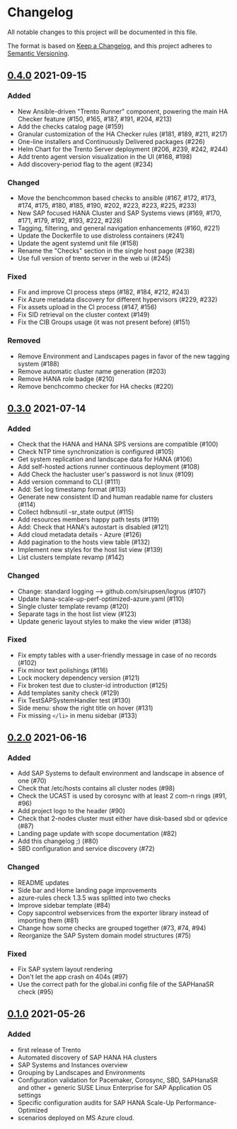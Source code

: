 # Changelog

All notable changes to this project will be documented in this file.

The format is based on [Keep a Changelog](https://keepachangelog.com/en/1.0.0/),
and this project adheres to [Semantic Versioning](https://semver.org/spec/v2.0.0.html).

## [0.4.0](https://github.com/trento-project/trento/releases/tag/0.4.0) 2021-09-15

### Added

- New Ansible-driven "Trento Runner" component, powering the main HA Checker feature (#150, #165, #187, #191, #204, #213)
- Add the checks catalog page (#159)
- Granular customization of the HA Checker rules (#181, #189, #211, #217)
- One-line installers and Continuously Delivered packages​ (#226)
- Helm Chart for the Trento Server deployment​​ (#206, #239, #242, #244)
- Add trento agent version visualization in the UI (#168, #198)
- Add discovery-period flag to the agent (#234)

### Changed

- Move the benchcommon based checks to ansible (#167, #172, #173, #174, #175, #180, #185, #190, #202, #223, #223, #225, #233)
- New SAP focused HANA Cluster and SAP Systems views​ (#169, #170, #171, #179, #192, #193, #222, #228)
- Tagging, filtering, and general navigation enhancements (#160, #221)
- Update the Dockerfile to use distroless containers (#241)
- Update the agent systemd unit file (#158)
- Rename the "Checks" section in the single host page (#238)
- Use full version of trento server in the web ui (#245)

### Fixed

- Fix and improve CI process steps (#182, #184, #212, #243)
- Fix Azure metadata discovery for different hypervisors (#229, #232)
- Fix assets upload in the CI process (#147, #156)
- Fix SID retrieval on the cluster context (#149)
- Fix the CIB Groups usage (it was not present before) (#151)

### Removed

- Remove Environment and Landscapes pages in favor of the new tagging system (#188)
- Remove automatic cluster name generation (#203)
- Remove HANA role badge (#210)
- Remove benchcommo checker for HA checks (#220)

## [0.3.0](https://github.com/trento-project/trento/releases/tag/0.3.0) 2021-07-14

### Added

- Check that the HANA and HANA SPS versions are compatible (#100)
- Check NTP time synchronization is configured (#105)
- Get system replication and landscape data for HANA (#106)
- Add self-hosted actions runner continuous deployment (#108)
- Add Check the hacluster user's password is not linux (#109)
- Add version command to CLI (#111)
- Add: Set log timestamp format (#113)
- Generate new consistent ID and human readable name for clusters (#114)
- Collect hdbnsutil -sr_state output (#115)
- Add resources members happy path tests (#119)
- Add: Check that HANA's autostart is disabled (#121)
- Add cloud metadata details - Azure (#126)
- Add pagination to the hosts view table (#132)
- Implement new styles for the host list view (#139)
- List clusters template revamp (#142)

### Changed

- Change: standard logging --> github.com/sirupsen/logrus (#107)
- Update hana-scale-up-perf-optimized-azure.yaml (#110)
- Single cluster template revamp (#120)
- Separate tags in the host list view (#123)
- Update generic layout styles to make the view wider (#138)

### Fixed

- Fix empty tables with a user-friendly message in case of no records (#102)
- Fix minor text polishings (#116)
- Lock mockery dependency version (#121)
- Fix broken test due to cluster-id introduction (#125)
- Add templates sanity check (#129)
- Fix TestSAPSystemHandler test (#130)
- Side menu: show the right title on hover (#131)
- Fix missing `</li>` in menu sidebar (#133)

## [0.2.0](https://github.com/trento-project/trento/releases/tag/0.2.0) 2021-06-16

### Added

- Add SAP Systems to default environment and landscape in absence of one (#70)
- Check that /etc/hosts contains all cluster nodes (#98)
- Check the UCAST is used by corosync with at least 2 com-n rings (#91, #96)
- Add project logo to the header (#90)
- Check that 2-nodes cluster must either have disk-based sbd or qdevice (#87)
- Landing page update with scope documentation (#82)
- Add this changelog ;) (#80)
- SBD configuration and service discovery (#72)

### Changed

- README updates
- Side bar and Home landing page improvements
- azure-rules check 1.3.5 was splitted into two checks
- Improve sidebar template (#84)
- Copy sapcontrol webservices from the exporter library instead of importing them (#81)
- Change how some checks are grouped together (#73, #74, #94)
- Reorganize the SAP System domain model structures (#75)

### Fixed

- Fix SAP system layout rendering
- Don't let the app crash on 404s (#97)
- Use the correct path for the global.ini config file of the SAPHanaSR check (#95)

## [0.1.0](https://github.com/trento-project/trento/releases/tag/0.1.0) 2021-05-26

### Added

- first release of Trento
- Automated discovery of SAP HANA HA clusters
- SAP Systems and Instances overview
- Grouping by Landscapes and Environments
- Configuration validation for Pacemaker, Corosync, SBD, SAPHanaSR and other + generic SUSE Linux Enterprise for SAP Application OS settings
- Specific configuration audits for SAP HANA Scale-Up Performance-Optimized
- scenarios deployed on MS Azure cloud.
